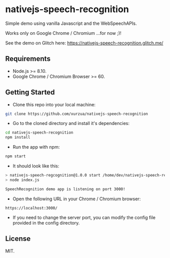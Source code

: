 # nativejs-speech-recognition

Simple demo using vanilla Javascript and the WebSpeechAPIs.

Works only on Google Chrome / Chromium ...for now ;)!

See the demo on Glitch here: https://nativejs-speech-recognition.glitch.me/

## Requirements

* Node.js >= 8.10.
* Google Chrome / Chromium Browser >= 60.

## Getting Started

* Clone this repo into your local machine:

```sh
git clone https://github.com/xurzua/nativejs-speech-recognition
```

* Go to the cloned directory and install it's dependencies:

```sh
cd nativejs-speech-recognition
npm install
```

* Run the app with npm:

```sh
npm start
```

* It should look like this:

```sh
> nativejs-speech-regcognition@1.0.0 start /home/dev/nativejs-speech-recognition
> node index.js

SpeechRecognition demo app is listening on port 3000!
```

* Open the following URL in your Chrome / Chromium browser:

```
https://localhost:3000/
```
* If you need to change the server port, you can modify the config file provided in the config directory.

## License

MIT.
